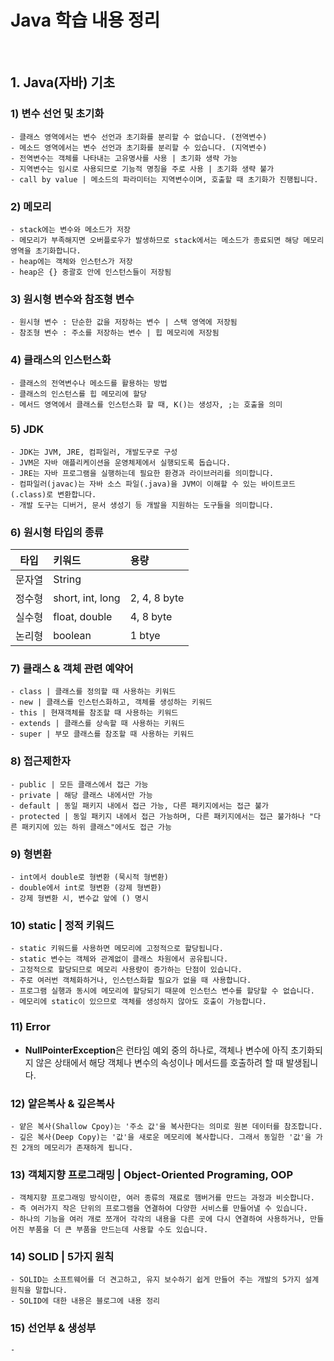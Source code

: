 # Java 학습 내용 정리

<br />

## 1. Java(자바) 기초

### 1) 변수 선언 및 초기화
    - 클래스 영역에서는 변수 선언과 초기화를 분리할 수 없습니다. (전역변수)
    - 메소드 영역에서는 변수 선언과 초기화를 분리할 수 있습니다. (지역변수)
    - 전역변수는 객체를 나타내는 고유명사를 사용 | 초기화 생략 가능
    - 지역변수는 임시로 사용되므로 기능적 명칭을 주로 사용 | 초기화 생략 불가
    - call by value | 메소드의 파라미터는 지역변수이며, 호출할 때 초기화가 진행됩니다.

### 2) 메모리
    - stack에는 변수와 메소드가 저장
    - 메모리가 부족해지면 오버플로우가 발생하므로 stack에서는 메소드가 종료되면 해당 메모리 영역을 초기화합니다.
    - heap에는 객체와 인스턴스가 저장
    - heap은 {} 중괄호 안에 인스턴스들이 저장됨

### 3) 원시형 변수와 참조형 변수
    - 원시형 변수 : 단순한 값을 저장하는 변수 | 스택 영역에 저장됨
    - 참조형 변수 : 주소를 저장하는 변수 | 힙 메모리에 저장됨

### 4) 클래스의 인스턴스화
    - 클래스의 전역변수나 메소드를 활용하는 방법
    - 클래스의 인스턴스를 힙 메모리에 할당
    - 메서드 영역에서 클래스를 인스턴스화 할 때, K()는 생성자, ;는 호출을 의미

### 5) JDK
    - JDK는 JVM, JRE, 컴파일러, 개발도구로 구성
    - JVM은 자바 애플리케이션을 운영체제에서 실행되도록 돕습니다.
    - JRE는 자바 프로그램을 실행하는데 필요한 환경과 라이브러리를 의미합니다.
    - 컴파일러(javac)는 자바 소스 파일(.java)을 JVM이 이해할 수 있는 바이트코드(.class)로 변환합니다.
    - 개발 도구는 디버거, 문서 생성기 등 개발을 지원하는 도구들을 의미합니다.

### 6) 원시형 타입의 종류
| 타입   | 키워드              | 용량         |
|:------:|:-----------------|:-------------|
| 문자열 | String           |              |
| 정수형 | short, int, long | 2, 4, 8 byte |
| 실수형 | float, double    | 4, 8 byte    |
| 논리형 | boolean          | 1 btye       |

### 7) 클래스 & 객체 관련 예약어
    - class | 클래스를 정의할 때 사용하는 키워드
    - new | 클래스를 인스턴스화하고, 객체를 생성하는 키워드
    - this | 현재객체를 참조할 때 사용하는 키워드
    - extends | 클래스를 상속할 때 사용하는 키워드
    - super | 부모 클래스를 참조할 때 사용하는 키워드

### 8) 접근제한자
    - public | 모든 클래스에서 접근 가능
    - private | 해당 클래스 내에서만 가능
    - default | 동일 패키지 내에서 접근 가능, 다른 패키지에서는 접근 불가
    - protected | 동일 패키지 내에서 접근 가능하며, 다른 패키지에서는 접근 불가하나 "다른 패키지에 있는 하위 클래스"에서도 접근 가능

### 9) 형변환
    - int에서 double로 형변환 (묵시적 형변환)
    - double에서 int로 형변환 (강제 형변환)
    - 강제 형변환 시, 변수값 앞에 () 명시

### 10) static | 정적 키워드
    - static 키워드를 사용하면 메모리에 고정적으로 할당됩니다.
    - static 변수는 객체와 관계없이 클래스 차원에서 공유됩니다.
    - 고정적으로 할당되므로 메모리 사용량이 증가하는 단점이 있습니다.
    - 주로 여러번 객체화하거나, 인스턴스화할 필요가 없을 때 사용합니다.
    - 프로그램 실행과 동시에 메모리에 할당되기 때문에 인스턴스 변수를 할당할 수 없습니다.
    - 메모리에 static이 있으므로 객체를 생성하지 않아도 호출이 가능합니다.

### 11) Error
- **NullPointerException**은 런타임 예외 중의 하나로, 객체나 변수에 아직 초기화되지 않은 상태에서 해당 객체나 변수의 속성이나 메서드를 호출하려 할 때 발생됩니다.

### 12) 얕은복사 & 깊은복사
    - 얕은 복사(Shallow Cpoy)는 '주소 값'을 복사한다는 의미로 원본 데이터를 참조합니다.
    - 깊은 복사(Deep Copy)는 '값'을 새로운 메모리에 복사합니다. 그래서 동일한 '값'을 가진 2개의 메모리가 존재하게 됩니다.

### 13) 객체지향 프로그래밍 | Object-Oriented Programing, OOP
    - 객체지향 프로그래밍 방식이란, 여러 종류의 재료로 햄버거를 만드는 과정과 비슷합니다.
    - 즉 여러가지 작은 단위의 프로그램을 연결하여 다양한 서비스를 만들어낼 수 있습니다.
    - 하나의 기능을 여러 개로 쪼개어 각각의 내용을 다른 곳에 다시 연결하여 사용하거나, 만들어진 부품을 더 큰 부품을 만드는데 사용할 수도 있습니다.

### 14) SOLID | 5가지 원칙
    - SOLID는 소프트웨어를 더 견고하고, 유지 보수하기 쉽게 만들어 주는 개발의 5가지 설계 원칙을 말합니다.
    - SOLID에 대한 내용은 블로그에 내용 정리

### 15) 선언부 & 생성부
    - 
